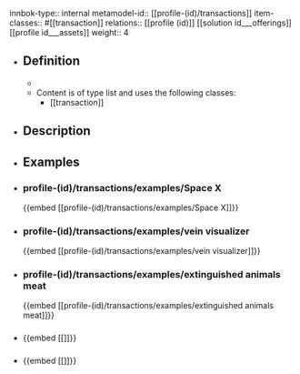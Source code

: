 innbok-type:: internal
metamodel-id:: [[profile-(id)/transactions]]
item-classes:: #[[transaction]]
relations:: [[profile (id)]] [[solution id___offerings]] [[profile id___assets]]
weight:: 4

- ## Definition
  - 
  - Content is of type list and uses the following classes:
    - [[transaction]]
- ## Description
- ## Examples
- ### profile-(id)/transactions/examples/Space X
  {{embed [[profile-(id)/transactions/examples/Space X]]}}
- ### profile-(id)/transactions/examples/vein visualizer
  {{embed [[profile-(id)/transactions/examples/vein visualizer]]}}
- ### profile-(id)/transactions/examples/extinguished animals meat
  {{embed [[profile-(id)/transactions/examples/extinguished animals meat]]}}
- ### 
  {{embed [[]]}}
- ### 
  {{embed [[]]}}


